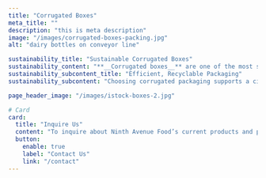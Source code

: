 ```yaml
---
title: "Corrugated Boxes"
meta_title: ""
description: "this is meta description"
image: "/images/corrugated-boxes-packing.jpg"
alt: "dairy bottles on conveyor line"

sustainability_title: "Sustainable Corrugated Boxes"
sustainability_content: "**__Corrugated boxes__** are one of the most sustainable and widely recycled packaging solutions available today. \n\nMade primarily from renewable resources like paper and cardboard, corrugated boxes are designed to be easily recyclable and biodegradable. With a high recovery rate through curbside recycling programs, these boxes help minimize environmental impact and reduce landfill waste."
sustainability_subcontent_title: "Efficient, Recyclable Packaging"
sustainability_subcontent: "Choosing corrugated packaging supports a circular economy by promoting fiber reuse and reducing the need for new raw materials, making it a sustainable choice for both businesses and consumers."

page_header_image: "/images/istock-boxes-2.jpg"

# Card
card:
  title: "Inquire Us"
  content: "To inquire about Ninth Avenue Food’s current products and packaging capabilities for dairy alternatives, creamers, dairy beverages, and seasonal items, please Contact Us."
  button:
    enable: true
    label: "Contact Us"
    link: "/contact"
---
```

